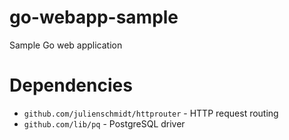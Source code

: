 # go-webapp-sample
Sample Go web application

# Dependencies
* `github.com/julienschmidt/httprouter` - HTTP request routing
* `github.com/lib/pq` - PostgreSQL driver
